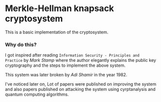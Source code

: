 # Merkle-Hellman knapsack cryptosystem

This is a basic implementation of the cryptosystem. 

### Why do this?

I got inspired after reading `Information Security - Principles and Practice` by *Mark Stamp*
where the author elegantly explains the public key cryptography and the steps to implement the above system. 

This system was later broken by *Adi Shamir* in the year 1982. 

I've noticed later on, Lot of papers were published on improving the system and also papers published on attacking the system using cyrptanalysis and quantum computing algorithms.
